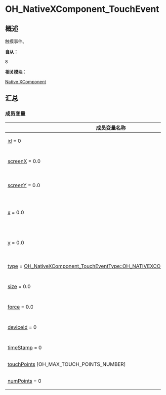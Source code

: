 # OH_NativeXComponent_TouchEvent


## 概述

触摸事件。

**自从：**

8

**相关模块：**

[Native XComponent](_o_h___native_x_component.md)


## 汇总


### 成员变量

  | 成员变量名称 | 描述 | 
| -------- | -------- |
| [id](_o_h___native_x_component.md#id-22)&nbsp;=&nbsp;0 | 手指的唯一标识符。 | 
| [screenX](_o_h___native_x_component.md#screenx-23)&nbsp;=&nbsp;0.0 | 触摸点相对于屏幕左边缘的x坐标。 | 
| [screenY](_o_h___native_x_component.md#screeny-23)&nbsp;=&nbsp;0.0 | 触摸点相对于屏幕上边缘的y坐标。 | 
| [x](_o_h___native_x_component.md#x-23)&nbsp;=&nbsp;0.0 | 触摸点相对于XComponent组件左边缘的x坐标。 | 
| [y](_o_h___native_x_component.md#y-23)&nbsp;=&nbsp;0.0 | 触摸点相对于XComponent组件上边缘的y坐标。 | 
| [type](_o_h___native_x_component.md#type-22)&nbsp;=&nbsp;[OH_NativeXComponent_TouchEventType::OH_NATIVEXCOMPONENT_UNKNOWN](_o_h___native_x_component.md#gga0a8c68dd460d7e801e7c0ff771f09182aff39d23c1412b3b110a19df4893651d3) | 触摸事件的触摸类型。 | 
| [size](_o_h___native_x_component.md#size-22)&nbsp;=&nbsp;0.0 | 指垫和屏幕之间的接触面积。 | 
| [force](_o_h___native_x_component.md#force-22)&nbsp;=&nbsp;0.0 | 当前触摸事件的压力。 | 
| [deviceId](_o_h___native_x_component.md#deviceid)&nbsp;=&nbsp;0 | 产生当前触摸事件的设备的ID。 | 
| [timeStamp](_o_h___native_x_component.md#timestamp-22)&nbsp;=&nbsp;0 | 当前触摸事件的时间戳。 | 
| [touchPoints](_o_h___native_x_component.md#touchpoints)&nbsp;[OH_MAX_TOUCH_POINTS_NUMBER] | 当前触摸点的数组。 | 
| [numPoints](_o_h___native_x_component.md#numpoints)&nbsp;=&nbsp;0 | 当前接触点的数量。 | 

